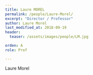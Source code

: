 ```yaml
---
title: Laure MOREL
permalink: /people/Laure-Morel/
excerpt: "Director / Professor"
author: Laure Morel
last_modified_at: 2018-09-19
header:
  teaser: /assets/images/people/LM.jpg

orden: A
role: Prof

---
```


Laure Morel 